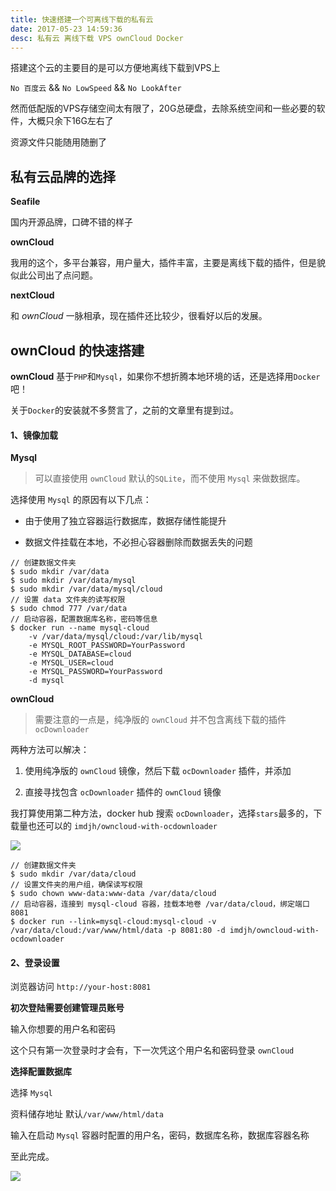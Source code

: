 ```yaml
---
title: 快速搭建一个可离线下载的私有云
date: 2017-05-23 14:59:36
desc: 私有云 离线下载 VPS ownCloud Docker
---
```


搭建这个云的主要目的是可以方便地离线下载到VPS上

`No 百度云` && `No LowSpeed` && `No LookAfter`

然而低配版的VPS存储空间太有限了，20G总硬盘，去除系统空间和一些必要的软件，大概只余下16G左右了

资源文件只能随用随删了

<!--more-->

## 私有云品牌的选择

**Seafile**

国内开源品牌，口碑不错的样子

**ownCloud**

我用的这个，多平台兼容，用户量大，插件丰富，主要是离线下载的插件，但是貌似此公司出了点问题。

**nextCloud**

和 *ownCloud* 一脉相承，现在插件还比较少，很看好以后的发展。

## ownCloud 的快速搭建

**ownCloud** 基于`PHP`和`Mysql`，如果你不想折腾本地环境的话，还是选择用`Docker`吧！

关于`Docker`的安装就不多赘言了，之前的文章里有提到过。

#### 1、镜像加载

**Mysql**

> 可以直接使用 `ownCloud` 默认的`SQLite`，而不使用 `Mysql` 来做数据库。

选择使用 `Mysql` 的原因有以下几点：

* 由于使用了独立容器运行数据库，数据存储性能提升

* 数据文件挂载在本地，不必担心容器删除而数据丢失的问题

```
// 创建数据文件夹
$ sudo mkdir /var/data
$ sudo mkdir /var/data/mysql
$ sudo mkdir /var/data/mysql/cloud
// 设置 data 文件夹的读写权限
$ sudo chmod 777 /var/data
// 启动容器，配置数据库名称，密码等信息
$ docker run --name mysql-cloud
    -v /var/data/mysql/cloud:/var/lib/mysql
    -e MYSQL_ROOT_PASSWORD=YourPassword
    -e MYSQL_DATABASE=cloud
    -e MYSQL_USER=cloud
    -e MYSQL_PASSWORD=YourPassword
    -d mysql
```

**ownCloud**

> 需要注意的一点是，纯净版的 `ownCloud` 并不包含离线下载的插件 `ocDownloader`

两种方法可以解决：

1. 使用纯净版的 `ownCloud` 镜像，然后下载 `ocDownloader` 插件，并添加

2. 直接寻找包含 `ocDownloader` 插件的 `ownCloud` 镜像

我打算使用第二种方法，docker hub 搜索 `ocDownloader`，选择`stars`最多的，下载量也还可以的 `imdjh/owncloud-with-ocdownloader`

![](http://ww1.sinaimg.cn/large/9eb6a82aly1ffvhsnpitwj20yx0ff0w3.jpg)

```
// 创建数据文件夹
$ sudo mkdir /var/data/cloud
// 设置文件夹的用户组，确保读写权限
$ sudo chown www-data:www-data /var/data/cloud
// 启动容器，连接到 mysql-cloud 容器，挂载本地卷 /var/data/cloud，绑定端口 8081
$ docker run --link=mysql-cloud:mysql-cloud -v /var/data/cloud:/var/www/html/data -p 8081:80 -d imdjh/owncloud-with-ocdownloader
```

#### 2、登录设置

浏览器访问 `http://your-host:8081`

**初次登陆需要创建管理员账号**

输入你想要的用户名和密码

这个只有第一次登录时才会有，下一次凭这个用户名和密码登录 `ownCloud`

**选择配置数据库**

选择 `Mysql`

资料储存地址 默认`/var/www/html/data`

输入在启动 `Mysql` 容器时配置的用户名，密码，数据库名称，数据库容器名称

至此完成。

![](http://ww1.sinaimg.cn/large/9eb6a82aly1ffvhmvc9cej20tv0c9q4d.jpg)

